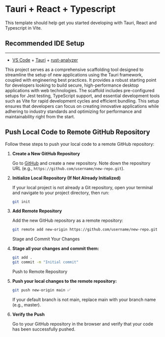 # Tauri + React + Typescript

This template should help get you started developing with Tauri, React and Typescript in Vite.

## Recommended IDE Setup
---

- [VS Code](https://code.visualstudio.com/) + [Tauri](https://marketplace.visualstudio.com/items?itemName=tauri-apps.tauri-vscode) + [rust-analyzer](https://marketplace.visualstudio.com/items?itemName=rust-lang.rust-analyzer)

This project serves as a comprehensive scaffolding tool designed to streamline the setup of new applications using the Tauri framework, coupled with engineering best practices. It provides a robust starting point for developers looking to build secure, high-performance desktop applications with web technologies. The scaffold includes pre-configured setups for Jest testing, TypeScript support, and essential development tools such as Vite for rapid development cycles and efficient bundling. This setup ensures that developers can focus on creating innovative applications while adhering to industry standards and optimizing for performance and maintainability right from the start.

## Push Local Code to Remote GitHub Repository

Follow these steps to push your local code to a remote GitHub repository:

1. **Create a New GitHub Repository**

   Go to [GitHub](https://github.com/) and create a new repository. Note down the repository URL (e.g., `https://github.com/username/new-repo.git`).

2. **Initialize Local Repository (If Not Already Initialized)**

   If your local project is not already a Git repository, open your terminal and navigate to your project directory, then run:

   ```bash
   git init
   ```

3. **Add Remote Repository**

    Add the new GitHub repository as a remote repository: 

    ```bash
    git remote add new-origin https://github.com/username/new-repo.git ✅
    ```

    Stage and Commit Your Changes

4. **Stage all your changes and commit them:**

    ```bash
    git add .
    git commit -m "Initial commit"
    ```

    Push to Remote Repository

5. **Push your local changes to the remote repository:**

    ```bash
    git push new-origin main ✅
    ```

    If your default branch is not main, replace main with your branch name (e.g., master).

6. **Verify the Push**

    Go to your GitHub repository in the browser and verify that your code has been successfully pushed.